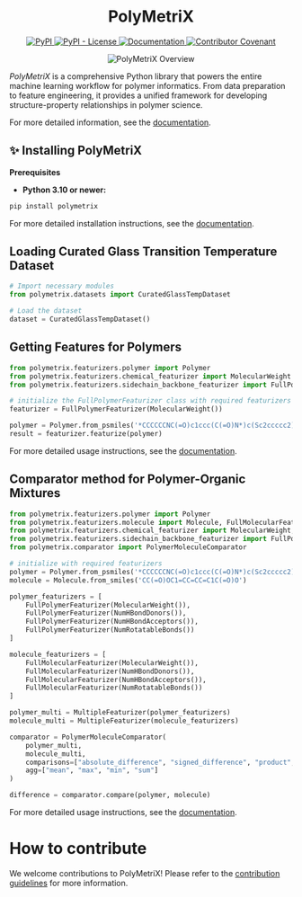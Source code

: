 <h1 align="center">
  PolyMetriX
</h1>
<p align="center">
    <a href="https://pypi.org/project/polymetrix">
        <img alt="PyPI" src="https://img.shields.io/pypi/v/polymetrix" />
    </a>
    <a href="./LICENSE">
        <img alt="PyPI - License" src="https://img.shields.io/pypi/l/polymetrix" />
    </a>
    <a href='https://lamalab-org.github.io/PolyMetriX/'>
        <img src="https://img.shields.io/badge/docs-passing-brightgreen" alt="Documentation">
    </a>
    <a href="https://www.contributor-covenant.org">
        <img alt="Contributor Covenant" src="https://img.shields.io/badge/Contributor%20Covenant-2.1-4baaaa.svg" />
    </a>
</p>

<p align="center">
<picture>
  <source media="(prefers-color-scheme: dark)" srcset="./docs/figures/overview-dark.png">
  <img alt="PolyMetriX Overview" src="./docs/figures/overview_polymetrix.png">
</picture>
</p>

_PolyMetriX_ is a comprehensive Python library that powers the entire machine learning workflow for polymer informatics. From data preparation to feature engineering, it provides a unified framework for developing structure-property relationships in polymer science.

For more detailed information, see the [documentation](https://lamalab-org.github.io/PolyMetriX/).

## ✨ Installing PolyMetriX

**Prerequisites**

- **Python 3.10 or newer:**

```bash
pip install polymetrix
```

For more detailed installation instructions, see the [documentation](https://lamalab-org.github.io/PolyMetriX/installation/).

## Loading Curated Glass Transition Temperature Dataset

```python
# Import necessary modules
from polymetrix.datasets import CuratedGlassTempDataset

# Load the dataset
dataset = CuratedGlassTempDataset()
```

## Getting Features for Polymers

```python
from polymetrix.featurizers.polymer import Polymer
from polymetrix.featurizers.chemical_featurizer import MolecularWeight
from polymetrix.featurizers.sidechain_backbone_featurizer import FullPolymerFeaturizer

# initialize the FullPolymerFeaturizer class with required featurizers
featurizer = FullPolymerFeaturizer(MolecularWeight())

polymer = Polymer.from_psmiles('*CCCCCCNC(=O)c1ccc(C(=O)N*)c(Sc2ccccc2)c1')
result = featurizer.featurize(polymer)
```

For more detailed usage instructions, see the [documentation](https://lamalab-org.github.io/PolyMetriX/how_to_guides/).

## Comparator method for Polymer-Organic Mixtures

```python
from polymetrix.featurizers.polymer import Polymer
from polymetrix.featurizers.molecule import Molecule, FullMolecularFeaturizer
from polymetrix.featurizers.chemical_featurizer import MolecularWeight, NumHBondDonors, NumHBondAcceptors, NumRotatableBonds
from polymetrix.featurizers.sidechain_backbone_featurizer import FullPolymerFeaturizer
from polymetrix.comparator import PolymerMoleculeComparator

# initialize with required featurizers
polymer = Polymer.from_psmiles('*CCCCCCNC(=O)c1ccc(C(=O)N*)c(Sc2ccccc2)c1')
molecule = Molecule.from_smiles('CC(=O)OC1=CC=CC=C1C(=O)O')

polymer_featurizers = [
    FullPolymerFeaturizer(MolecularWeight()),
    FullPolymerFeaturizer(NumHBondDonors()),
    FullPolymerFeaturizer(NumHBondAcceptors()),
    FullPolymerFeaturizer(NumRotatableBonds())
]

molecule_featurizers = [
    FullMolecularFeaturizer(MolecularWeight()),
    FullMolecularFeaturizer(NumHBondDonors()),
    FullMolecularFeaturizer(NumHBondAcceptors()),
    FullMolecularFeaturizer(NumRotatableBonds())
]

polymer_multi = MultipleFeaturizer(polymer_featurizers)
molecule_multi = MultipleFeaturizer(molecule_featurizers)

comparator = PolymerMoleculeComparator(
    polymer_multi,
    molecule_multi,
    comparisons=["absolute_difference", "signed_difference", "product", "squared_distance", "euclidean_distance"],
    agg=["mean", "max", "min", "sum"]
)

difference = comparator.compare(polymer, molecule)
```

For more detailed usage instructions, see the [documentation](https://lamalab-org.github.io/PolyMetriX/how_to_guides/).

# How to contribute

We welcome contributions to PolyMetriX! Please refer to the [contribution guidelines](https://lamalab-org.github.io/PolyMetriX/contributing/) for more information.
